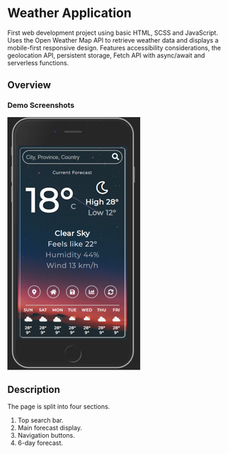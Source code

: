 # Weather Application

First web development project using basic HTML, SCSS and JavaScript. Uses the Open Weather Map API to retrieve weather data and displays a mobile-first responsive design. Features accessibility considerations, the geolocation API, persistent storage, Fetch API with async/await and serverless functions.

## Overview
### Demo Screenshots

![Weather app home page demo](https://github.com/kienmarkdo/Weather-Application/blob/master/demoImages/weatherAppDemoHomePage.PNG)

## Description

The page is split into four sections.

1. Top search bar.
1. Main forecast display.
1. Navigation buttons.
1. 6-day forecast.
